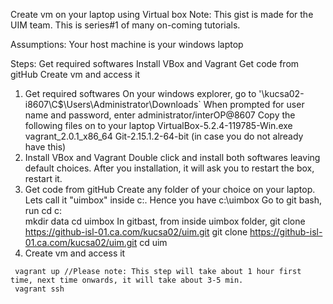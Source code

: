 Create vm on your laptop using Virtual box
Note:
This gist is made for the UIM team. This is series#1 of many on-coming tutorials.

Assumptions:
Your host machine is your windows laptop

Steps:
Get required softwares
Install VBox and Vagrant
Get code from gitHub
Create vm and access it
1. Get required softwares
On your windows explorer, go to '\\kucsa02-i8607\C$\Users\Administrator\Downloads`
When prompted for user name and password, enter administrator/interOP@8607
Copy the following files on to your laptop
 VirtualBox-5.2.4-119785-Win.exe
 vagrant_2.0.1_x86_64
 Git-2.15.1.2-64-bit (in case you do not already have this)
2. Install VBox and Vagrant
Double click and install both softwares leaving default choices. After you installation, it will ask you to restart the box, restart it.
3. Get code from gitHub
Create any folder of your choice on your laptop. Lets call it "uimbox" inside c:. Hence you have c:\uimbox
Go to git bash, run
  cd c:\
  mkdir data
  cd uimbox
In gitbast, from inside uimbox folder, git clone https://github-isl-01.ca.com/kucsa02/uim.git
  git clone https://github-isl-01.ca.com/kucsa02/uim.git
  cd uim
4. Create vm and access it
  ````
   vagrant up //Please note: This step will take about 1 hour first time, next time onwards, it will take about 3-5 min. 
   vagrant ssh
